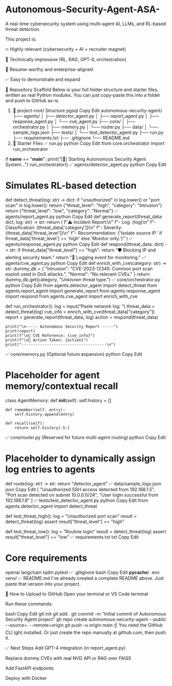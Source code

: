 # Autonomous-Security-Agent-ASA-
A real-time cybersecurity system using multi-agent AI, LLMs, and RL-based threat detection.

This project is:

🔥 Highly relevant (cybersecurity + AI = recruiter magnet)

🧠 Technically impressive (RL, RAG, GPT-4, orchestration)

💼 Resume-worthy and enterprise-aligned

✅ Easy to demonstrate and expand

📁 Repository Scaffold
Below is your full folder structure and starter files, written as real Python modules. You can just copy-paste this into a folder and push to GitHub as-is.

1. 📁 project-root/ Structure
pgsql
Copy
Edit
autonomous-security-agent/
├── agents/
│   ├── detector_agent.py
│   ├── report_agent.py
│   ├── response_agent.py
│   └── cve_agent.py
├── core/
│   ├── orchestrator.py
│   ├── memory.py
│   └── router.py
├── data/
│   └── sample_logs.json
├── tests/
│   └── test_detector_agent.py
├── run.py
├── requirements.txt
├── .gitignore
└── README.md
2. 🔧 Starter Files
✅ run.py
python
Copy
Edit
from core.orchestrator import run_orchestrator

if __name__ == "__main__":
    print("[🔧] Starting Autonomous Security Agent System...")
    run_orchestrator()
✅ agents/detector_agent.py
python
Copy
Edit
# Simulates RL-based detection
def detect_threat(log: str) -> dict:
    if "unauthorized" in log.lower() or "port scan" in log.lower():
        return {"threat_level": "high", "category": "Intrusion"}
    return {"threat_level": "low", "category": "Normal"}
✅ agents/report_agent.py
python
Copy
Edit
def generate_report(threat_data: dict, log: str) -> str:
    return (
        f"⚠️ Incident Report:\n"
        f"- Log: {log}\n"
        f"- Classification: {threat_data['category']}\n"
        f"- Severity: {threat_data['threat_level']}\n"
        f"- Recommendation: {'Isolate source IP.' if threat_data['threat_level'] == 'high' else 'Monitor only.'}"
    )
✅ agents/response_agent.py
python
Copy
Edit
def respond(threat_data: dict) -> str:
    if threat_data["threat_level"] == "high":
        return "🛡 Blocking IP and alerting security team."
    return "👀 Logging event for monitoring."
✅ agents/cve_agent.py
python
Copy
Edit
def enrich_with_cve(category: str) -> str:
    dummy_db = {
        "Intrusion": "CVE-2023-12345: Common port scan exploit used in DoS attacks.",
        "Normal": "No relevant CVEs."
    }
    return dummy_db.get(category, "Unknown threat type.")
✅ core/orchestrator.py
python
Copy
Edit
from agents.detector_agent import detect_threat
from agents.report_agent import generate_report
from agents.response_agent import respond
from agents.cve_agent import enrich_with_cve

def run_orchestrator():
    log = input("Paste network log: ")
    threat_data = detect_threat(log)
    cve_info = enrich_with_cve(threat_data["category"])
    report = generate_report(threat_data, log)
    action = respond(threat_data)

    print("\n----- Autonomous Security Report -----")
    print(report)
    print(f"\n🧠 CVE Reference: {cve_info}")
    print(f"\n🔧 Action Taken: {action}")
    print("-------------------------------------\n")
✅ core/memory.py (Optional future expansion)
python
Copy
Edit
# Placeholder for agent memory/contextual recall
class AgentMemory:
    def __init__(self):
        self.history = []

    def remember(self, entry):
        self.history.append(entry)

    def recall(self):
        return self.history[-5:]
✅ core/router.py (Reserved for future multi-agent routing)
python
Copy
Edit
# Placeholder to dynamically assign log entries to agents
def route(log: str) -> str:
    return "detector_agent"
✅ data/sample_logs.json
json
Copy
Edit
[
  "Unauthorized SSH access detected from 192.168.1.5",
  "Port scan detected on subnet 10.0.0.0/24",
  "User login successful from 192.168.1.8"
]
✅ tests/test_detector_agent.py
python
Copy
Edit
from agents.detector_agent import detect_threat

def test_threat_high():
    log = "Unauthorized port scan"
    result = detect_threat(log)
    assert result["threat_level"] == "high"

def test_threat_low():
    log = "Routine login"
    result = detect_threat(log)
    assert result["threat_level"] == "low"
✅ requirements.txt
txt
Copy
Edit
# Core requirements
openai
langchain
tqdm
pytest
✅ .gitignore
bash
Copy
Edit
__pycache__/
.env
venv/
✅ README.md
I've already created a complete README above. Just paste that version into your project.

🚀 How to Upload to GitHub
Open your terminal or VS Code terminal

Run these commands:

bash
Copy
Edit
git init
git add .
git commit -m "Initial commit of Autonomous Security Agent project"
gh repo create autonomous-security-agent --public --source=. --remote=origin
git push -u origin main
☝️ You need the GitHub CLI (gh) installed. Or just create the repo manually at github.com, then push it.

✅ Next Steps
Add GPT-4 integration (in report_agent.py)

Replace dummy CVEs with real NVD API or RAG over FAISS

Add FastAPI endpoints

Deploy with Docker
